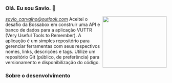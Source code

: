 ### Olá. Eu sou Savio. 👋
*savio_carvalho@outlook.com*
<img align="right" width="200" height="161" src="">
Aceitei o desafio da Bossabox em construir uma API e banco de dados para a aplicação VUTTR (Very Useful Tools to Remember). A aplicação é um simples repositório para gerenciar ferramentas com seus respectivos nomes, links, descrições e tags. Utilize um repositório Git (público, de preferência) para versionamento e disponibilização do código.

### Sobre o desenvolvimento



